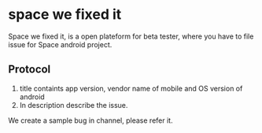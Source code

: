 
# space we fixed it  
  
Space we fixed it, is a open plateform for beta tester, where you have to file issue for Space android project. 

##  Protocol 
1.  title  containts app version, vendor name of mobile and OS version of android 
2.  In description describe the issue. 

We create a sample bug in channel, please refer it. 
